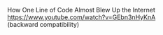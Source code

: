 How One Line of Code Almost Blew Up the Internet    
https://www.youtube.com/watch?v=GEbn3nHyKnA    
(backward compatibility)
